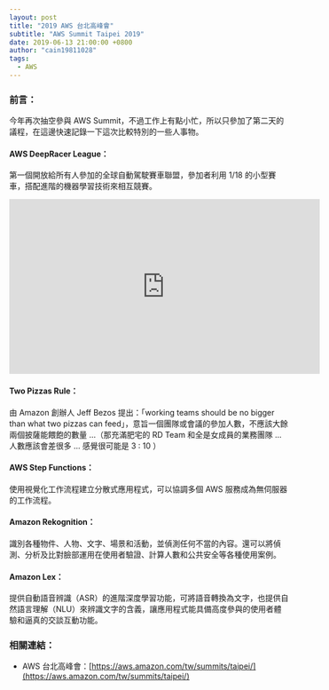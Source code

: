 ```yaml
---
layout: post
title: "2019 AWS 台北高峰會"
subtitle: "AWS Summit Taipei 2019"
date: 2019-06-13 21:00:00 +0800
author: "cain19811028"
tags:
  - AWS
---
```


### 前言：

今年再次抽空參與 AWS Summit，不過工作上有點小忙，所以只參加了第二天的議程，在這邊快速記錄一下這次比較特別的一些人事物。

#### AWS DeepRacer League：
第一個開放給所有人參加的全球自動駕駛賽車聯盟，參加者利用 1/18 的小型賽車，搭配進階的機器學習技術來相互競賽。

<iframe width="560" height="315" src="https://www.youtube.com/embed/vzGwup9LjMk" frameborder="0" allow="accelerometer; autoplay; encrypted-media; gyroscope; picture-in-picture" allowfullscreen></iframe>

#### Two Pizzas Rule：
由 Amazon 創辦人 Jeff Bezos 提出：「working teams should be no bigger than what two pizzas can feed」，意旨一個團隊或會議的參加人數，不應該大餘兩個披薩能餵飽的數量 ...（那充滿肥宅的 RD Team 和全是女成員的業務團隊 ...　人數應該會差很多 ... 感覺很可能是 3 : 10 ）

#### AWS Step Functions：
使用視覺化工作流程建立分散式應用程式，可以協調多個 AWS 服務成為無伺服器的工作流程。

#### Amazon Rekognition：
識別各種物件、人物、文字、場景和活動，並偵測任何不當的內容。還可以將偵測、分析及比對臉部運用在使用者驗證、計算人數和公共安全等各種使用案例。

#### Amazon Lex：
提供自動語音辨識（ASR）的進階深度學習功能，可將語音轉換為文字，也提供自然語言理解（NLU）來辨識文字的含義，讓應用程式能具備高度參與的使用者體驗和逼真的交談互動功能。

### 相關連結：

 - AWS 台北高峰會：[https://aws.amazon.com/tw/summits/taipei/](https://aws.amazon.com/tw/summits/taipei/)
